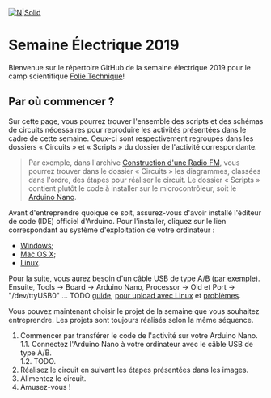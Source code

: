 [![N|Solid](
http://folietechnique.com/sites/folietechnique2.amigow.polymtl.ca/files/logo-folietechnique.png)](http://folietechnique.com/)

# Semaine Électrique 2019

Bienvenue sur le répertoire GitHub de la semaine électrique 2019 pour le camp scientifique [Folie Technique](http://folietechnique.com/)!

## Par où commencer ?

Sur cette page, vous pourrez trouver l'ensemble des scripts et des schémas de circuits nécessaires pour reproduire les activités présentées dans le cadre de cette semaine. Ceux-ci sont respectivement regroupés dans les dossiers « Circuits » et « Scripts » du dossier de l'activité correspondante.

> Par exemple, dans l'archive [Construction d'une Radio FM](TODO), vous pourrez trouver dans le dossier « Circuits » les diagrammes, classées dans l'ordre, des étapes pour réaliser le circuit. Le dossier « Scripts » contient plutôt le code à installer sur le microcontrôleur, soit le [Arduino Nano](https://store.arduino.cc/usa/arduino-nano).

Avant d'entreprendre quoique ce soit, assurez-vous d'avoir installé l'éditeur de code (IDE) officiel d'Arduino. Pour l'installer, cliquez sur le lien correspondant au système d'exploitation de votre ordinateur :
* [Windows](https://www.arduino.cc/en/Guide/Windows);
* [Mac OS X](https://www.arduino.cc/en/Guide/MacOSX);
* [Linux](https://www.arduino.cc/en/Guide/Linux).

Pour la suite, vous aurez besoin d'un câble USB de type A/B ([par exemple](https://store.arduino.cc/usa/usb-2-0-cable-type-a-b)). Ensuite, Tools -> Board -> Arduino Nano, Processor -> Old et Port -> "/dev/ttyUSB0" ... TODO [guide](https://www.arduino.cc/en/Guide/ArduinoNano), [pour upload avec Linux](https://www.youtube.com/watch?v=MKS1vVDXiU0) et [problèmes](https://www.arduino.cc/en/Guide/Troubleshooting#upload).

Vous pouvez maintenant choisir le projet de la semaine que vous souhaitez entreprendre. Les projets sont toujours réalisés selon la même séquence.

1. Commencer par transférer le code de l'activité sur votre Arduino Nano.  
  1.1. Connectez l'Arduino Nano à votre ordinateur avec le câble USB de type A/B.  
  1.2. TODO.
2. Réalisez le circuit en suivant les étapes présentées dans les images.
3. Alimentez le circuit.
4. Amusez-vous !
